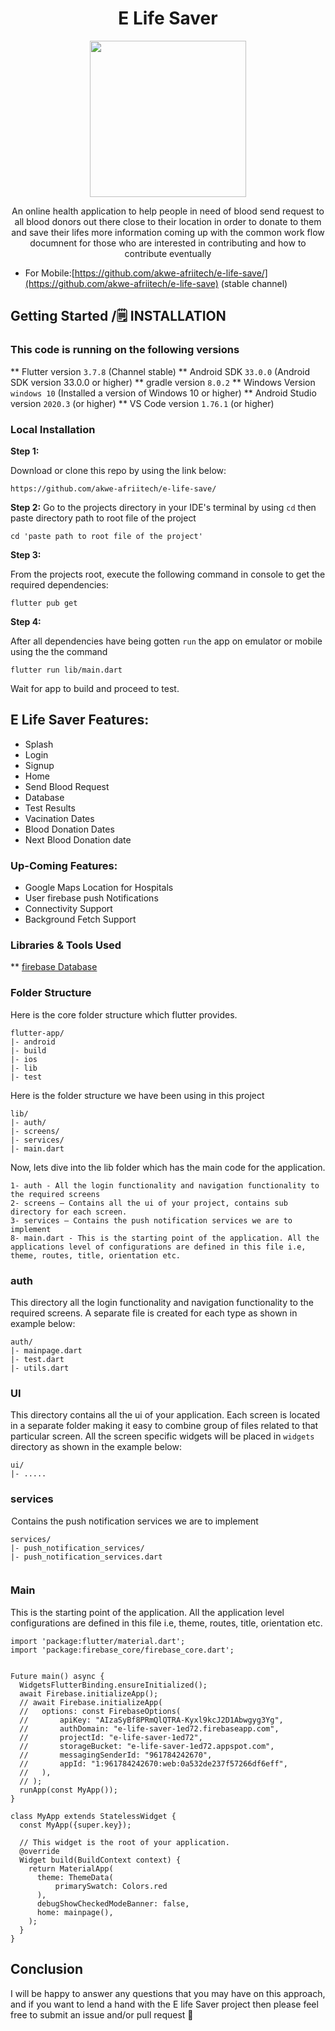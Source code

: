 <div align='center'>
    <h1><b></b> E Life Saver</h1>
    <img src='' width='250' height='250' />
    <p>An online health application to help people in need of blood send request to all blood donors out there close to their location in order to donate to them and save their lifes 
more information coming up with the common work flow documnent for those who are interested in contributing and how to contribute eventually
</p>

</div>

* For Mobile:[https://github.com/akwe-afriitech/e-life-save/](https://github.com/akwe-afriitech/e-life-save) (stable channel)


## Getting Started /🗒️ **INSTALLATION**


### This code is running on the following versions

** Flutter version `3.7.8` (Channel stable)
** Android SDK `33.0.0` (Android SDK version 33.0.0 or higher)
** gradle version `8.0.2`
** Windows Version `windows 10` (Installed a version of Windows 10 or higher)
** Android Studio version `2020.3`  (or higher)
** VS Code version `1.76.1` (or higher)


### Local Installation 

**Step 1:**

Download or clone this repo by using the link below:

```
https://github.com/akwe-afriitech/e-life-save/
```

**Step 2:**
Go to the projects directory in your IDE's terminal by using `cd` then paste directory path to root file of the project

```
cd 'paste path to root file of the project'
```


**Step 3:**

From the projects root, execute the following command in console to get the required dependencies: 

```
flutter pub get 
```

**Step 4:**

After all dependencies have being gotten `run` the app on emulator or mobile using the the command 

```
flutter run lib/main.dart
```
Wait for app to build and proceed to test.



## E Life Saver Features:

* Splash
* Login
* Signup
* Home
* Send Blood Request
* Database
* Test Results
* Vacination Dates
* Blood Donation Dates
* Next Blood Donation date


### Up-Coming Features:

* Google Maps Location for Hospitals
* User firebase push Notifications
* Connectivity Support
* Background Fetch Support

### Libraries & Tools Used

** [firebase Database](firebase.com)


### Folder Structure
Here is the core folder structure which flutter provides.

```
flutter-app/
|- android
|- build
|- ios
|- lib
|- test
```

Here is the folder structure we have been using in this project

```
lib/
|- auth/
|- screens/
|- services/
|- main.dart

```

Now, lets dive into the lib folder which has the main code for the application.

```
1- auth - All the login functionality and navigation functionality to the required screens
2- screens — Contains all the ui of your project, contains sub directory for each screen.
3- services — Contains the push notification services we are to implement
8- main.dart - This is the starting point of the application. All the applications level of configurations are defined in this file i.e, theme, routes, title, orientation etc.
```

### auth

This directory all the login functionality and navigation functionality to the required screens. A separate file is created for each type as shown in example below:

```
auth/
|- mainpage.dart
|- test.dart
|- utils.dart
```

### UI

This directory contains all the ui of your application. Each screen is located in a separate folder making it easy to combine group of files related to that particular screen. All the screen specific widgets will be placed in `widgets` directory as shown in the example below:

```
ui/
|- .....

```

### services
 Contains the push notification services we are to implement

```
services/
|- push_notification_services/
|- push_notification_services.dart
 
```

### Main

This is the starting point of the application. All the application level configurations are defined in this file i.e, theme, routes, title, orientation etc.

```import 'package:e_life_saver/auth/mainpage.dart';
import 'package:flutter/material.dart';
import 'package:firebase_core/firebase_core.dart';


Future main() async {
  WidgetsFlutterBinding.ensureInitialized();
  await Firebase.initializeApp();
  // await Firebase.initializeApp(
  //   options: const FirebaseOptions(
  //       apiKey: "AIzaSyBf8PRmQlQTRA-Kyxl9kcJ2D1Abwgyg3Yg",
  //       authDomain: "e-life-saver-1ed72.firebaseapp.com",
  //       projectId: "e-life-saver-1ed72",
  //       storageBucket: "e-life-saver-1ed72.appspot.com",
  //       messagingSenderId: "961784242670",
  //       appId: "1:961784242670:web:0a532de237f57266df6eff",
  //   ),
  // );
  runApp(const MyApp());
}

class MyApp extends StatelessWidget {
  const MyApp({super.key});

  // This widget is the root of your application.
  @override
  Widget build(BuildContext context) {
    return MaterialApp(
      theme: ThemeData(
          primarySwatch: Colors.red
      ),
      debugShowCheckedModeBanner: false,
      home: mainpage(),
    );
  }
}
```



## Conclusion

I will be happy to answer any questions that you may have on this approach, and if you want to lend a hand with the E life Saver project then please feel free to submit an issue and/or pull request 🙂


